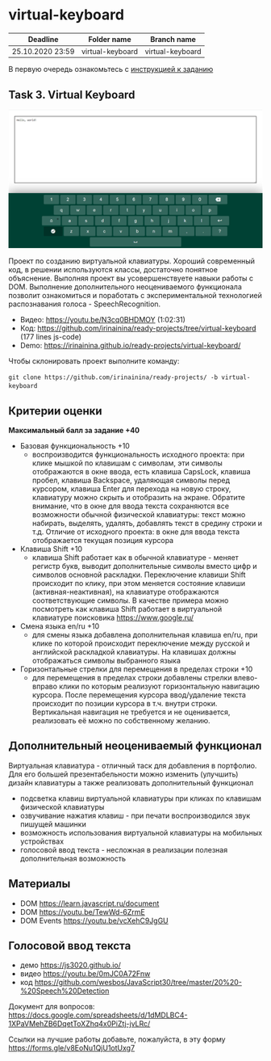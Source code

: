 # virtual-keyboard

| Deadline         | Folder name | Branch name |
| ---------------- | ----------- | ----------- |
| 25.10.2020 23:59 | virtual-keyboard    | virtual-keyboard    |

В первую очередь ознакомьтесь с [инструкцией к заданию](introduction.md)

## Task 3. Virtual Keyboard

![screenshot](images/virtual-keyboard.png)

Проект по созданию виртуальной клавиатуры. Хороший современный код, в решении используются классы, достаточно понятное объяснение. Выполняя проект вы усовершенствуете навыки работы с DOM. Выполнение дополнительного неоцениваемого функционала позволит ознакомиться и поработать с экспериментальной технологией распознавания голоса - SpeechRecognition.

- Видео: https://youtu.be/N3cq0BHDMOY (1:02:31)
- Код: https://github.com/irinainina/ready-projects/tree/virtual-keyboard (177 lines js-code)
- Demo: https://irinainina.github.io/ready-projects/virtual-keyboard/

Чтобы склонировать проект выполните команду:

`git clone https://github.com/irinainina/ready-projects/ -b virtual-keyboard`

## Критерии оценки

**Максимальный балл за задание +40**

- Базовая функциональность +10
  - воспроизводится функциональность исходного проекта: при клике мышкой по клавишам с символам, эти символы отображаются в окне ввода, есть клавиша CapsLock, клавиша пробел, клавиша Backspace, удаляющая символы перед курсором, клавиша Enter для перехода на новую строку, клавиатуру можно скрыть и отобразить на экране. Обратите внимание, что в окне для ввода текста сохраняются все возможности обычной физической клавиатуры: текст можно набирать, выделять, удалять, добавлять текст в средину строки и т.д. Отличие от исходного проекта: в окне для ввода текста отображается текущая позиция курсора
- Клавиша Shift +10 
  - клавиша Shift работает как в обычной клавиатуре - меняет регистр букв, выводит дополнительные символы вместо цифр и символов основной раскладки. Переключение клавиши Shift происходит по клику, при этом меняется состояние клавиши (активная-неактивная), на клавиатуре отображаются соответствующие символы. В качестве примера можно посмотреть как клавиша Shift работает в виртуальной клавиатуре поисковика https://www.google.ru/
- Смена языка en/ru +10 
  - для смены языка добавлена дополнительная клавиша en/ru, при клике по которой происходит переключение между русской и английской раскладкой клавиатуры. На клавишах должны отображаться символы выбранного языка
- Горизонтальные стрелки для перемещения в пределах строки  +10 
  - для перемещения в пределах строки добавлены стрелки влево-вправо клики по которым реализуют горизонтальную навигацию курсора. После перемещения курсора ввод/удаление текста происходит по позиции курсора в т.ч. внутри строки. Вертикальная навигация не требуется и не оценивается, реализовать её можно по собственному желанию.

## Дополнительный неоцениваемый функционал

Виртуальная клавиатура - отличный таск для добавления в портфолио. Для его большей презентабельности можно изменить (улучшить) дизайн клавиатуры а также реализовать дополнительный функционал
- подсветка клавиш виртуальной клавиатуры при кликах по клавишам физической клавиатуры
- озвучивание нажатия клавиш - при печати воспроизводился звук пишущей машинки
- возможность использования виртуальной клавиатуры на мобильных устройствах
- голосовой ввод текста - несложная в реализации полезная дополнительная возможность 

## Материалы

- DOM https://learn.javascript.ru/document
- DOM https://youtu.be/TewWd-6ZrmE
- DOM Events https://youtu.be/vcXehC9JgGU

## Голосовой ввод текста

- демо https://js3020.github.io/
- видео https://youtu.be/0mJC0A72Fnw
- код https://github.com/wesbos/JavaScript30/tree/master/20%20-%20Speech%20Detection

Документ для вопросов: https://docs.google.com/spreadsheets/d/1dMDLBC4-1XPaVMehZB6DqetToXZhq4x0PiZtj-jvLRc/

Ссылки на лучшие работы добавьте, пожалуйста, в эту форму https://forms.gle/v8EoNu1QjU1otUxg7
